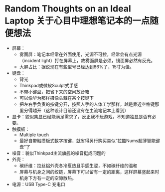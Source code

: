 # Random Thoughts on an Ideal Laptop 关于心目中理想笔记本的一点随便想法

* 屏幕：
  * 雾面屏：笔记本经常在外面使用，光源不可控，经常会有点光源（incident light）打在屏幕上，故雾面屏是必须，镜面屏必然有反光。
  * 大屏占比：据说现在有些型号已经达到86%了，15寸为佳。
* 键盘：
  * 背光
  * Thinkpad或微软Sculpt式手感
  * 不带小键盘，把省下来的空间放音箱
  * 可以像华为那样摄像头藏在某个按键下
  * 把左右手负责的按键分开，按照人手的人体工学那样，越是靠近空格键那里分得越开（这种设计目前还没有在主流笔记本上看到）
* 显卡：貌似集显已经能满足需求了，反正我不玩游戏，不知道独显是否有必要。
* 触摸板：
  * Multiple touch
  * 最好自带触摸板式数字按键，就省得另行购买类似“拉酷Nums超薄智能键盘”了
* 噪音：貌似Thinkpad主流旗舰的噪音挺成问题的  
* 外壳：
  * 碳纤维：拉丝铝外壳冬冷夏热且手感生涩，不如碳纤维的温和
  * 屏幕与机身之间的绞链，屏幕下可以留有一定的距离，这样屏幕竖起来时机身下方有一定的空隙散热。
* 电源：USB Type-C 充电口
